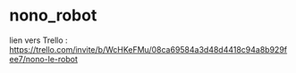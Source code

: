 # nono_robot



lien vers Trello : https://trello.com/invite/b/WcHKeFMu/08ca69584a3d48d4418c94a8b929fee7/nono-le-robot 
